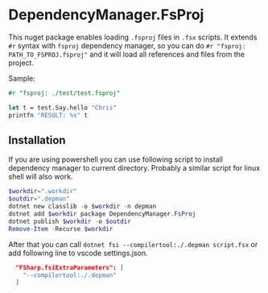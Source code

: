 # DependencyManager.FsProj

This nuget package enables loading `.fsproj` files in `.fsx` scripts.
It extends `#r` syntax with `fsproj` dependency manager, so you can do `#r "fsproj: PATH_TO_FSPROJ.fsproj"` and it will load all references and files from the project.

Sample:

```fsharp
#r "fsproj: ./test/test.fsproj"

let t = test.Say.hello "Chris"
printfn "RESULT: %s" t
```

## Installation

If you are using powershell you can use following script to install dependency manager to current directory. Probably a similar script for linux shell will also work.

```powershell
$workdir=".workdir"
$outdir=".depman"
dotnet new classlib -o $workdir -n depman
dotnet add $workdir package DependencyManager.FsProj
dotnet publish $workdir -o $outdir
Remove-Item -Recurse $workdir
```

After that you can call `dotnet fsi --compilertool:./.depman script.fsx` or add following line to vscode settings.json.

```json
  "FSharp.fsiExtraParameters": [
    "--compilertool:./.depman"
  ]
```
